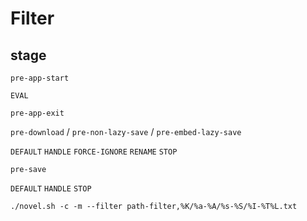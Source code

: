 # Filter

## stage

`pre-app-start`

`EVAL`

`pre-app-exit`

`pre-download` / `pre-non-lazy-save` / `pre-embed-lazy-save`

`DEFAULT`
`HANDLE`
`FORCE-IGNORE`
`RENAME`
`STOP`

`pre-save`

`DEFAULT`
`HANDLE`
`STOP`


```
./novel.sh -c -m --filter path-filter,%K/%a-%A/%s-%S/%I-%T%L.txt
```
